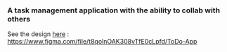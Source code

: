 ### A task management application with the ability to collab with others

See the design [here](https://www.figma.com/file/t8qolnOAK308vTfE0cLpfd/ToDo-App) : https://www.figma.com/file/t8qolnOAK308vTfE0cLpfd/ToDo-App

